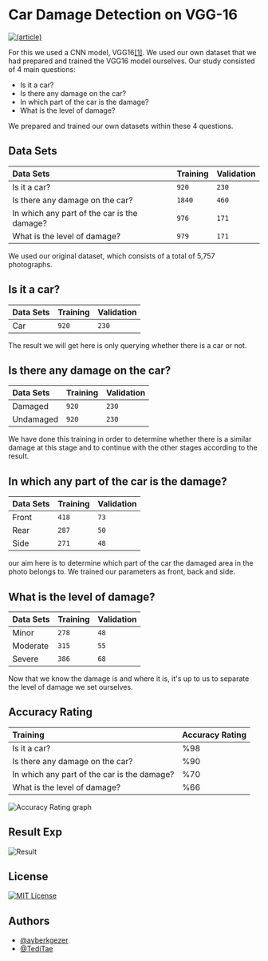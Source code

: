 # Car Damage Detection on VGG-16

[![(article)](https://img.shields.io/badge/Article-DOI%3A10.53608/estudambilisim.1421332.-B31B1B.svg)](https://dergipark.org.tr/en/pub/estudambilisim/issue/86200/1421332)

For this we used a CNN model, VGG16[[1]](https://arxiv.org/abs/1409.1556). We used our own dataset that we had prepared and trained the VGG16 model ourselves. Our study consisted of 4 main questions:

- Is it a car?
- Is there any damage on the car?
- In which part of the car is the damage?
- What is the level of damage?

We prepared and trained our own datasets within these 4 questions.

## Data Sets

| Data Sets                                   | Training | Validation |
| :--------                                   | :------- | :--------- |
| Is it a car?                                | `920`    | `230` |
| Is there any damage on the car?             | `1840`   | `460` |
| In which any part of the car is the damage? | `976`    | `171` |
| What is the level of damage?                | `979`    | `171` |

We used our original dataset, which consists of a total of 5,757 photographs.



## Is it a car?

| Data Sets                                   | Training | Validation |
| :--------                                   | :------- | :--------- |
| Car                               | `920`    | `230` |

The result we will get here is only querying whether there is a car or not.

## Is there any damage on the car?

| Data Sets                                   | Training | Validation |
| :--------                                   | :------- | :--------- |
|   Damaged          | `920`    | `230` |
|   Undamaged          | `920`    | `230` |

We have done this training in order to determine whether there is a similar damage at this stage and to continue with the other stages according to the result.

## In which any part of the car is the damage?

| Data Sets                                   | Training | Validation |
| :--------                                   | :------- | :--------- |
| Front                                | `418`    | `73` |
| Rear                                | `287`    | `50` |
| Side                                | `271`    | `48` |

our aim here is to determine which part of the car the damaged area in the photo belongs to. We trained our parameters as front, back and side.

## What is the level of damage?

| Data Sets                                   | Training | Validation |
| :--------                                   | :------- | :--------- |
| Minor                                | `278`    | `48` |
| Moderate                                | `315`    | `55` |
| Severe                               | `386`    | `68` |

Now that we know the damage is and where it is, it's up to us to separate the level of damage we set ourselves.

## Accuracy Rating

| Training                                    | Accuracy Rating |
| :--------                                   | :-------        |
| Is it a car?                                | %98             |
| Is there any damage on the car?             | %90             |
| In which any part of the car is the damage? | %70             |
| What is the level of damage?                | %66             |

![Accuracy Rating graph](https://i.hizliresim.com/4gqn2gn.png)

## Result Exp

![Result](https://i.hizliresim.com/15uh2nz.jpg)

## License

[![MIT License](https://img.shields.io/badge/License-MIT-green.svg)](https://choosealicense.com/licenses/mit/)

## Authors

- [@ayberkgezer](https://www.github.com/octokatherine)
- [@TediTae](https://github.com/TediTae/)
